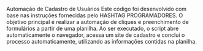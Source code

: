 Automação de Cadastro de Usuários
Este código foi desenvolvido com base nas instruções fornecidas pelo HASHTAG PROGRAMADORES. O objetivo principal é realizar a automação de cliques e preenchimento de formulários a partir de uma planilha. Ao ser executado, o script abre automaticamente o navegador, acessa um site de cadastro e conclui o processo automaticamente, utilizando as informações contidas na planilha.
